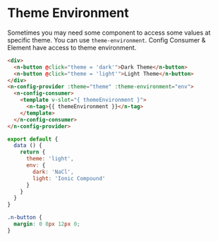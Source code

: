 # Theme Environment
Sometimes you may need some component to access some values at specific theme. You can use `theme-environment`. Config Consumer & Element have access to theme environment.
```html
<div>
  <n-button @click="theme = 'dark'">Dark Theme</n-button>
  <n-button @click="theme = 'light'">Light Theme</n-button>
</div>
<n-config-provider :theme="theme" :theme-environment="env">
  <n-config-consumer>
    <template v-slot="{ themeEnvironment }">
      <n-tag>{{ themeEnvironment }}</n-tag>
    </template>
  </n-config-consumer>
</n-config-provider>
```
```js
export default {
  data () {
    return {
      theme: 'light',
      env: {
        dark: 'NaCl',
        light: 'Ionic Compound'
      }
    }
  }
}
```
```css
.n-button {
  margin: 0 8px 12px 0;
}
```